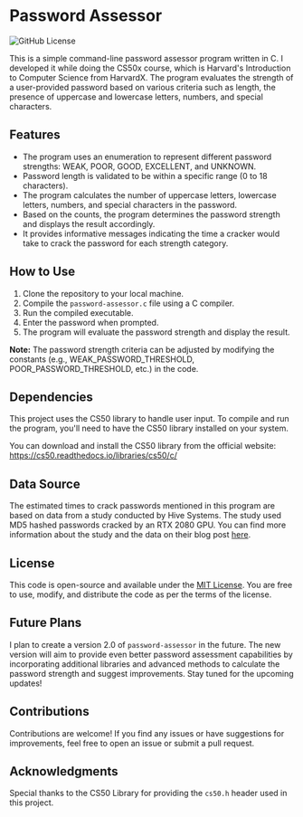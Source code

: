 # Password Assessor

![GitHub License](https://img.shields.io/github/license/g0nchy/password-assesor)

This is a simple command-line password assessor program written in C. I developed it while doing the CS50x course, which is Harvard's Introduction to Computer Science from HarvardX. The program evaluates the strength of a user-provided password based on various criteria such as length, the presence of uppercase and lowercase letters, numbers, and special characters.

## Features

- The program uses an enumeration to represent different password strengths: WEAK, POOR, GOOD, EXCELLENT, and UNKNOWN.
- Password length is validated to be within a specific range (0 to 18 characters).
- The program calculates the number of uppercase letters, lowercase letters, numbers, and special characters in the password.
- Based on the counts, the program determines the password strength and displays the result accordingly.
- It provides informative messages indicating the time a cracker would take to crack the password for each strength category.

## How to Use

1. Clone the repository to your local machine.
2. Compile the `password-assessor.c` file using a C compiler.
3. Run the compiled executable.
4. Enter the password when prompted.
5. The program will evaluate the password strength and display the result.

**Note:** The password strength criteria can be adjusted by modifying the constants (e.g., WEAK_PASSWORD_THRESHOLD, POOR_PASSWORD_THRESHOLD, etc.) in the code.

## Dependencies

This project uses the CS50 library to handle user input. To compile and run the program, you'll need to have the CS50 library installed on your system.

You can download and install the CS50 library from the official website: https://cs50.readthedocs.io/libraries/cs50/c/

## Data Source

The estimated times to crack passwords mentioned in this program are based on data from a study conducted by Hive Systems. The study used MD5 hashed passwords cracked by an RTX 2080 GPU. You can find more information about the study and the data on their blog post [here](https://www.hivesystems.io/blog/are-your-passwords-in-the-green).

## License

This code is open-source and available under the [MIT License](https://opensource.org/licenses/MIT). You are free to use, modify, and distribute the code as per the terms of the license.

## Future Plans

I plan to create a version 2.0 of `password-assessor` in the future. The new version will aim to provide even better password assessment capabilities by incorporating additional libraries and advanced methods to calculate the password strength and suggest improvements. Stay tuned for the upcoming updates!

## Contributions

Contributions are welcome! If you find any issues or have suggestions for improvements, feel free to open an issue or submit a pull request.

## Acknowledgments

Special thanks to the CS50 Library for providing the `cs50.h` header used in this project.
